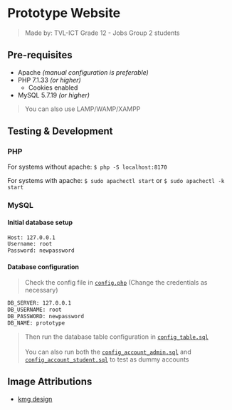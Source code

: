# Prototype Website

> Made by: TVL-ICT Grade&nbsp;12&nbsp;-&nbsp;Jobs Group&nbsp;2 students

## Pre-requisites

- Apache *(manual configuration is preferable)*
- PHP 7.1.33 *(or higher)*
  - Cookies enabled
- MySQL 5.7.19 *(or higher)*

> You can also use LAMP/WAMP/XAMPP

## Testing & Development

### PHP

For systems without apache: `$ php -S localhost:8170`

For systems with apache: `$ sudo apachectl start` or `$ sudo apachectl -k start`

### MySQL

#### Initial database setup

```bash
Host: 127.0.0.1
Username: root
Password: newpassword
```

#### Database configuration

> Check the config file in [`config.php`](website/database/config.php) (Change the credentials as necessary)

```bash
DB_SERVER: 127.0.0.1
DB_USERNAME: root
DB_PASSWORD: newpassword
DB_NAME: prototype
```

> Then run the database table configuration in [`config_table.sql`](website/database/config_table.sql)\
> \
> You can also run both the [`config_account_admin.sql`](website/database/config_account_admin.sql) and [`config_account_student.sql`](website/database/config_account_student.sql) to test as dummy accounts

## Image Attributions

- [kmg design](https://www.flaticon.com/authors/kmg-design)
